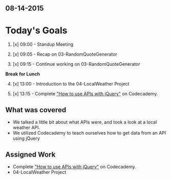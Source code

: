 ## 08-14-2015

# Today's Goals

1. [x] 09:00 - Standup Meeting

2. [x] 09:05 - Recap on 03-RandomQuoteGenerator

3. [x] 09:15 - Continue working on 03-RandomQuoteGenerator
	
**Break for Lunch**

4. [x] 13:00 - Introduction to the 04-LocalWeather Project

5. [x] 13:15 - Complete ["How to use APIs with jQuery"](https://www.codecademy.com/courses/web-beginner-en-uCajg/0/1) on Codecademy.


## What was covered
* We talked a little bit about what APIs were, and took a look at a local weather API.
* We utilized Codecademy to teach ourselves how to get data from an API using jQuery

## Assigned Work
* Complete ["How to use APIs with jQuery"](https://www.codecademy.com/courses/web-beginner-en-uCajg/0/1) on Codecademy.
* 04-LocalWeather Project